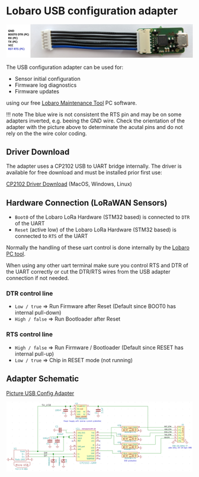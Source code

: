 # Lobaro USB configuration adapter

![Picture USB Config Adapter](./img/lobaro-config-adapter.jpg)

The USB configuration adapter can be used for:

* Sensor initial configuration
* Firmware log diagnostics
* Firmware updates

using our free [Lobaro Maintenance Tool](./lobaro-tool.md) PC software.

!!! note
    The blue wire is not consistent the RTS pin and may be on some adapters inverted, e.g. beeing the GND wire. Check the 
    orientation of the adapter with the picture above to determinate the acutal pins and do not rely on the the wire color coding.

## Driver Download
The adapter uses a CP2102 USB to UART bridge internally. The driver is available for free download and must be installed prior first use:

[CP2102 Driver Download](https://www.silabs.com/products/development-tools/software/usb-to-uart-bridge-vcp-drivers) (MacOS, Windows, Linux)

## Hardware Connection (LoRaWAN Sensors)

* ```Boot0``` of the Lobaro LoRa Hardware (STM32 based) is connected to ```DTR``` of the UART
* ```Reset``` (active low) of the Lobaro LoRa Hardware (STM32 based) is connected to ```RTS``` of the UART

Normally the handling of these uart control is done internally by the [Lobaro PC tool](lobaro-tool).

When using any other uart terminal make sure you control RTS and DTR of the UART correctly or cut the DTR/RTS wires 
from the USB adapter connection if not needed.

### DTR control line

* ```Low / true``` => Run Firmware after Reset (Default since BOOT0 has internal pull-down)
* ```High / false``` => Run Bootloader after Reset


### RTS control line

* ```High / false``` => Run Firmware / Bootloader (Default since RESET has internal pull-up)
* ```Low / true``` => Chip in RESET mode (not running)

## Adapter Schematic
[Picture USB Config Adapter](./img/config-adapter-schematic.png)

![Picture USB Config Adapter](./img/config-adapter-schematic.png)

